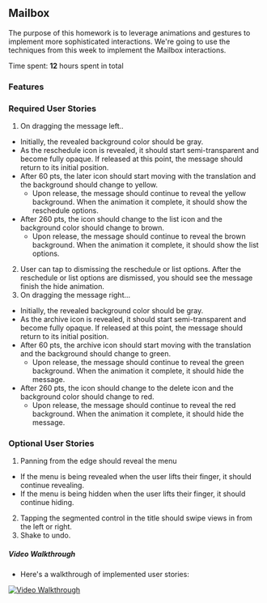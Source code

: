 ## Mailbox

The purpose of this homework is to leverage animations and gestures to implement more sophisticated interactions. We're going to use the techniques from this week to implement the Mailbox interactions.

Time spent: **12** hours spent in total 

### Features

### Required User Stories
1. On dragging the message left.. 
  - Initially, the revealed background color should be gray.
  - As the reschedule icon is revealed, it should start semi-transparent and become fully opaque. If released at this point, the message should return to its initial position.
  - After 60 pts, the later icon should start moving with the translation and the background should change to yellow.
    - Upon release, the message should continue to reveal the yellow background. When the animation it complete, it should show the reschedule options.
  - After 260 pts, the icon should change to the list icon and the background color should change to brown.
    - Upon release, the message should continue to reveal the brown background. When the animation it complete, it should show the list options.
2. User can tap to dismissing the reschedule or list options. After the reschedule or list options are dismissed, you should see the message finish the hide animation.
3. On dragging the message right...
  - Initially, the revealed background color should be gray.
  - As the archive icon is revealed, it should start semi-transparent and become fully opaque. If released at this point, the message should return to its initial position.
  - After 60 pts, the archive icon should start moving with the translation and the background should change to green.
    - Upon release, the message should continue to reveal the green background. When the animation it complete, it should hide the message.
  - After 260 pts, the icon should change to the delete icon and the background color should change to red.
    - Upon release, the message should continue to reveal the red background. When the animation it complete, it should hide the message.

### Optional User Stories
1. Panning from the edge should reveal the menu
  - If the menu is being revealed when the user lifts their finger, it should continue revealing.
  - If the menu is being hidden when the user lifts their finger, it should continue hiding.
2. Tapping the segmented control in the title should swipe views in from the left or right.
3. Shake to undo.

##### Video Walkthrough 
- Here's a walkthrough of implemented user stories:

<a href="mailbox-demo.gif" target="_blank"><img src='mailbox-demo.gif' title='Video Walkthrough' width='' alt='Video Walkthrough' /></a>


